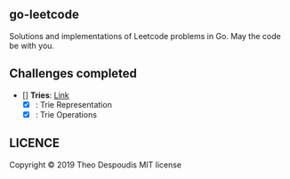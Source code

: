 go-leetcode
---
Solutions and implementations of Leetcode problems in Go.
May the code be with you.

## Challenges completed

- [] **Tries**: [Link](https://leetcode.com/explore/learn/card/trie/150/introduction-to-trie/)
    - [x] : Trie Representation
    - [x] : Trie Operations

## LICENCE
Copyright © 2019 Theo Despoudis MIT license

